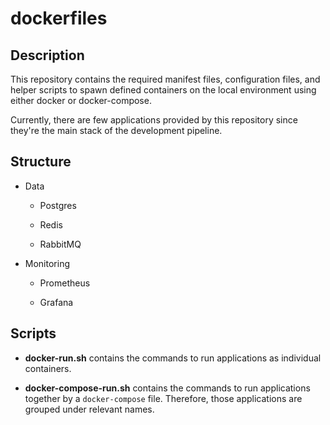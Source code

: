# dockerfiles

## Description

This repository contains the required manifest files, configuration files, and helper scripts to spawn defined containers on the local environment using either docker or docker-compose.

Currently, there are few applications provided by this repository since they're the main stack of the development pipeline.

## Structure

- Data

  - Postgres

  - Redis

  - RabbitMQ

- Monitoring

  - Prometheus

  - Grafana

## Scripts

- **docker-run.sh** contains the commands to run applications as individual containers.

- **docker-compose-run.sh** contains the commands to run applications together by a `docker-compose` file. Therefore, those applications are grouped under relevant names.
